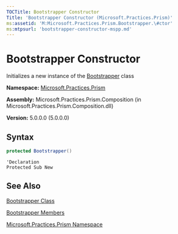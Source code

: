 ```yaml
---
TOCTitle: Bootstrapper Constructor
Title: 'Bootstrapper Constructor (Microsoft.Practices.Prism)'
ms:assetid: 'M:Microsoft.Practices.Prism.Bootstrapper.\#ctor'
ms:mtpsurl: 'bootstrapper-constructor-mspp.md'
---
```


# Bootstrapper Constructor

Initializes a new instance of the [Bootstrapper](https://msdn.microsoft.com/library/microsoft.practices.prism.bootstrapper) class

**Namespace:** [Microsoft.Practices.Prism](https://msdn.microsoft.com/library/microsoft.practices.prism)

**Assembly:** Microsoft.Practices.Prism.Composition (in Microsoft.Practices.Prism.Composition.dll)

**Version:** 5.0.0.0 (5.0.0.0)

## Syntax
```C#
protected Bootstrapper()
```
```VB
'Declaration
Protected Sub New
```

## See Also
[Bootstrapper Class](https://msdn.microsoft.com/library/microsoft.practices.prism.bootstrapper)

[Bootstrapper Members](https://msdn.microsoft.com/library/microsoft.practices.prism.bootstrapper_members)

[Microsoft.Practices.Prism Namespace](https://msdn.microsoft.com/library/microsoft.practices.prism)